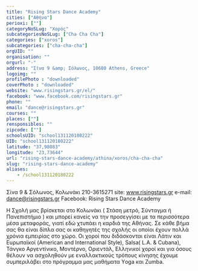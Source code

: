 ```yaml
---
title: "Rising Stars Dance Academy"
cities: ["Αθήνα"]
perioxi: [""]
categoryNoSLug: "Χορός"
subcategoriesNoSLug: ["Cha Cha Cha"]
categories: ["xoros"]
subcategories: ["cha-cha-cha"]
orgUID: ""
organisation: ""
orgurl: "-"
address: "Σίνα 9 &amp; Σόλωνος, 10680 Athens, Greece"
logoimg: ""
profilePhoto : "downloaded"
coverPhoto : "downloaded"
website: "www.risingstars.gr/el/"
facebook: "www.facebook.com/risingstars.gr"
phone: ""
email: "dance@risingstars.gr"
courses: ""
places: [""]
rensponsibles: ""
zipcode: [""]
schoolsUID: "school131120180222"
UID: "school131120180222"
latitude: "37,98083"
longitude: "23,73644"
url: "rising-stars-dance-academy/athina/xoros/cha-cha-cha"
slug: "rising-stars-dance-academy"
aliases:
    - /school131120180222
---
```



Σίνα 9 &amp; Σόλωνος, Κολωνάκι 210-3615271 site: www.risingstars.gr e-mail: dance@risingstars.gr Facebook: Rising Stars Dance Academy

H Σχολή μας βρίσκεται στο Κολωνάκι ( Στάση μετρό, Σύνταγμα ή Πανεπιστήμιο ) και μπορεί κανείς να την προσεγγίσει με τα περισσότερα μέσα μεταφοράς, γιατί εδώ χτυπάει η καρδιά της Αθήνας. Σε κάθε βήμα σας θα είναι δίπλα σας οι καθηγητές της σχολής οι οποίοι έχουν πολλά χρόνια εμπειρίας στο χώρο. Οι χοροί που διδάσκονται είναι Λάτιν και Ευρωπαϊκοί (American and International Style), Salsa( L.A. &amp; Cubana), Τάνγκο Αργεντίνικο, Μοντέρνο, Οριεντάλ, Ελληνικοί χοροί και για όσους θέλουν να ασχοληθούν με εναλλακτικούς τρόπους κίνησης έχουμε συμπεριλάβει στο πρόγραμμα μας μαθήματα Υoga και Zumba.